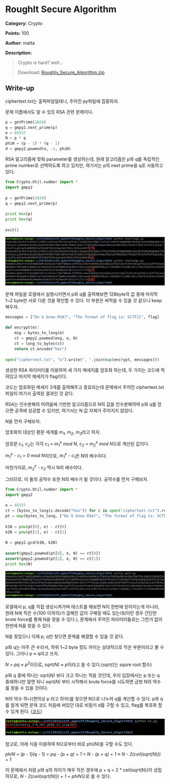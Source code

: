 # Roughlt Secure Algorithm

**Category:** Crypto

**Points:** 100

**Author:** matta

**Description:** 

> Crypto is hard? well...
> 
> Download: [Roughly_Secure_Algorithm.zip](resource/Roughly_Secure_Algorithm.zip)

## Write-up

ciphertext.txt는 출력파일일테니, 주어진 py파일에 집중하자.

문제 이름에서도 알 수 있듯 RSA 관련 문제이다.

```python
p = getPrime(1024)
q = gmpy2.next_prime(p)
e = 65537
N = p * q
phiN = (p - 1) * (q - 1)
d = gmpy2.powmod(e, -1, phiN)
```

RSA 알고리즘에 맞춰 parameter를 생성하는데, 원래 알고리즘은 p와 q를 독립적인 prime number로 선택하도록 하고 있지만, 여기서는 p의 next prime을 q로 사용하고 있다.

```python
from Crypto.Util.number import *
import gmpy2

p = getPrime(1024)
q = gmpy2.next_prime(p)

print hex(p)
print hex(q)

exit()
```

![img](resource/rand.png)

문제 파일을 로컬에서 실행시키면서 p와 q를 출력해보면 128byte의 값 중에 마지막 1\~2 byte만 서로 다른 것을 확인할 수 있다. 이 부분은 써먹을 수 있을 것 같으니 keep 해두자.

```python
messages = ["Do U know RSA?", "The format of flag is: SCTF{}", flag]

def encrypt(m):
	msg = bytes_to_long(m)
	ct = gmpy2.powmod(msg, e, N)
	ct = long_to_bytes(ct)
	return ct.encode("hex")

open("ciphertext.txt", "w").write(", ".join(map(encrypt, messages)))
```

생성한 RSA 파리미터를 이용하여 세 가지 메세지를 암호화 하는데, 두 가지는 코드에 적혀있고 마지막 메세지가 flag이다.

코드는 암호화된 메세지 3개를 출력해주고 종료되는데 문제에서 주어진 ciphertext.txt 파일이 여기서 출력된 결과인 것 같다.

RSA는 인수분해의 어려움에 기반한 알고리즘으로 N의 값을 인수분해하여 p와 q를 얻으면 공격에 성공할 수 있지만, 여기서는 N 값 자체가 주어지지 않았다.

N을 먼저 구해보자.

암호화의 대상인 평문 세개를 <em>m<sub>1</sub>, m<sub>2</sub>, m<sub>3</sub></em>라고 하자.

암호문 <em>c<sub>1</sub>, c<sub>2</sub></em>는 각각 <em>c<sub>1</sub> = m<sub>1</sub><sup>e</sup> mod N, c<sub>2</sub> = m<sub>2</sub><sup>e</sup> mod N</em>으로 계산된 값이다.

<em>m<sub>1</sub><sup>e</sup> - c<sub>1</sub> = 0 mod N</em>이므로, <em>m<sub>1</sub><sup>e</sup> - c<sub>1</sub></em>은 N의 배수이다.

마찬가지로, <em>m<sub>2</sub><sup>e</sup> - c<sub>2</sub></em> 역시 N의 배수이다.

그러므로, 이 둘의 공약수 또한 N의 배수가 될 것이다. 공약수를 먼저 구해보자.

```python
from Crypto.Util.number import *
import gmpy2

e = 65537
ct = [bytes_to_long(c.decode("hex")) for c in open("ciphertext.txt").read().split(", ")]
pt = map(bytes_to_long, ["Do U know RSA?", "The format of flag is: SCTF{}"])

k1N = pow(pt[0], e) - ct[0]
k2N = pow(pt[1], e) - ct[1]

N = gmpy2.gcd(k1N, k2N)

assert(gmpy2.powmod(pt[0], e, N) == ct[0])
assert(gmpy2.powmod(pt[1], e, N) == ct[1])
print hex(N)
```

![img](resource/modular.png)

로컬에서 p, q를 직접 생성시켜가며 테스트를 해보면 N이 한번에 얻어지는게 아니라, 원래 N에 작은 수(100 이하의)가 곱해진 값이 구해질 때도 있는데(이런 경우 간단한 brute force를 통해 N을 찾을 수 있다.), 문제에서 주어진 파라미터들로는 그런거 없이 한번에 N을 찾을 수 있다.

N을 찾았으니 이제 p, q만 찾으면 문제를 해결할 수 있을 것 같다.

p와 q는 아주 큰 수라서, 하위 1\~2 byte 정도 차이는 상대적으로 작은 부분이라고 볼 수 있다. 그러니 p ≈ q라고 쓰자.

<em>N = pq ≈ p<sup>2</sup></em>이므로, <em>sqrt(N) ≈ p</em>이라고 쓸 수 있다.(<em>sqrt()</em>는 squre root 함수)

p와 q 중에 하나는 <em>sqrt(N)</em> 보다 크고 하나는 작을 것인데, 우리 입장에서는 p 또는 q 중에하나만 알면 되니 <em>sqrt(N)</em> 부터 시작해서 brute force를 시도하면 금방 N의 약수를 찾을 수 있을 것이다.

N의 약수 하나(편의상 p 라고 하자)를 찾으면 N으로 나누어 q를 계산할 수 있다. p와 q를 알게 되면 문제 코드 처음에 써있던 대로 비밀키 d를 구할 수 있고, flag를 복호화 할 수 있게 된다. ([코드](resource/ex.py))

![img](resource/flag.png)

참고로, 아래 식을 이용하여 N으로부터 바로 phi(N)을 구할 수도 있다.

<em>phiN = (p - 1)(q - 1) = pq - (p + q) + 1 = N - (p + q) + 1 ≈ N - 2(ceil(sqrt(N))) + 1</em>

이 문제에서 처럼 p와 q의 차이가 매우 작은 경우에 p + q = 2 * ceil(sqrt(N))이 성립하므로, <em>N - 2(ceil(sqrt(N))) + 1 = phiN</em>으로 쓸 수 있다.
